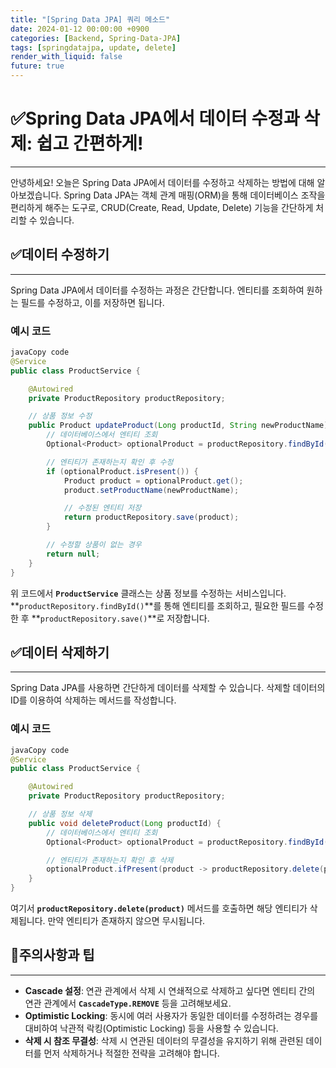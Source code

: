 ```yaml
---
title: "[Spring Data JPA] 쿼리 메소드"
date: 2024-01-12 00:00:00 +0900
categories: [Backend, Spring-Data-JPA]
tags: [springdatajpa, update, delete]
render_with_liquid: false
future: true
---
```


# ✅**Spring Data JPA에서 데이터 수정과 삭제: 쉽고 간편하게!**

---

안녕하세요! 오늘은 Spring Data JPA에서 데이터를 수정하고 삭제하는 방법에 대해 알아보겠습니다. Spring Data JPA는 객체 관계 매핑(ORM)을 통해 데이터베이스 조작을 편리하게 해주는 도구로, CRUD(Create, Read, Update, Delete) 기능을 간단하게 처리할 수 있습니다.

## ✅**데이터 수정하기**

---

Spring Data JPA에서 데이터를 수정하는 과정은 간단합니다. 엔티티를 조회하여 원하는 필드를 수정하고, 이를 저장하면 됩니다.

### **예시 코드**

```java
javaCopy code
@Service
public class ProductService {

    @Autowired
    private ProductRepository productRepository;

    // 상품 정보 수정
    public Product updateProduct(Long productId, String newProductName) {
        // 데이터베이스에서 엔티티 조회
        Optional<Product> optionalProduct = productRepository.findById(productId);

        // 엔티티가 존재하는지 확인 후 수정
        if (optionalProduct.isPresent()) {
            Product product = optionalProduct.get();
            product.setProductName(newProductName);

            // 수정된 엔티티 저장
            return productRepository.save(product);
        }

        // 수정할 상품이 없는 경우
        return null;
    }
}

```

위 코드에서 **`ProductService`** 클래스는 상품 정보를 수정하는 서비스입니다. **`productRepository.findById()`**를 통해 엔티티를 조회하고, 필요한 필드를 수정한 후 **`productRepository.save()`**로 저장합니다.

## ✅**데이터 삭제하기**

---

Spring Data JPA를 사용하면 간단하게 데이터를 삭제할 수 있습니다. 삭제할 데이터의 ID를 이용하여 삭제하는 메서드를 작성합니다.

### **예시 코드**

```java
javaCopy code
@Service
public class ProductService {

    @Autowired
    private ProductRepository productRepository;

    // 상품 정보 삭제
    public void deleteProduct(Long productId) {
        // 데이터베이스에서 엔티티 조회
        Optional<Product> optionalProduct = productRepository.findById(productId);

        // 엔티티가 존재하는지 확인 후 삭제
        optionalProduct.ifPresent(product -> productRepository.delete(product));
    }
}

```

여기서 **`productRepository.delete(product)`** 메서드를 호출하면 해당 엔티티가 삭제됩니다. 만약 엔티티가 존재하지 않으면 무시됩니다.

## 📌**주의사항과 팁**

---

- **Cascade 설정**: 연관 관계에서 삭제 시 연쇄적으로 삭제하고 싶다면 엔티티 간의 연관 관계에서 **`CascadeType.REMOVE`** 등을 고려해보세요.
- **Optimistic Locking**: 동시에 여러 사용자가 동일한 데이터를 수정하려는 경우를 대비하여 낙관적 락킹(Optimistic Locking) 등을 사용할 수 있습니다.
- **삭제 시 참조 무결성**: 삭제 시 연관된 데이터의 무결성을 유지하기 위해 관련된 데이터를 먼저 삭제하거나 적절한 전략을 고려해야 합니다.
